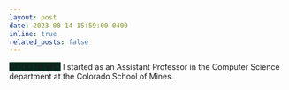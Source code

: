 ```yaml
---
layout: post
date: 2023-08-14 15:59:00-0400
inline: true
related_posts: false
---
```


<b style = "background-color:#023020;"> GOOD NEWS:</b> I started as an Assistant Professor in the Computer Science department at the Colorado School of Mines.
